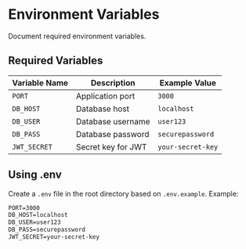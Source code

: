 # Environment Variables

Document required environment variables.

## Required Variables

| Variable Name      | Description                          | Example Value          |
|--------------------|--------------------------------------|------------------------|
| `PORT`            | Application port                     | `3000`                |
| `DB_HOST`         | Database host                        | `localhost`           |
| `DB_USER`         | Database username                    | `user123`             |
| `DB_PASS`         | Database password                    | `securepassword`      |
| `JWT_SECRET`      | Secret key for JWT                   | `your-secret-key`     |

## Using .env

Create a `.env` file in the root directory based on `.env.example`. Example:

```txt
PORT=3000
DB_HOST=localhost
DB_USER=user123
DB_PASS=securepassword
JWT_SECRET=your-secret-key
```
